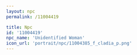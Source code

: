 ```yaml
---
layout: npc
permalink: /11004419

title: Npc
id: '11004419'
npc_name: 'Unidentified Woman'
icon_url: 'portrait/npc/11004385_f_cladia_p.png'
---
```

